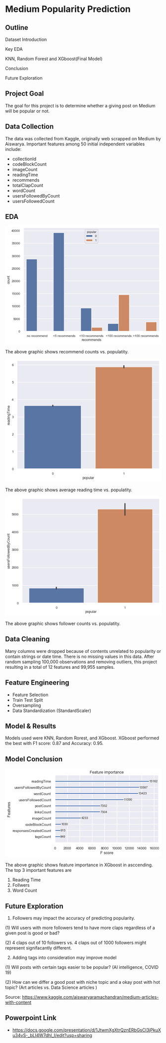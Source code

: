 # Medium Popularity Prediction

## Outline

Dataset Introduction

Key EDA

KNN, Random Forest and XGboost(Final Model)

Conclusion

Future Exploration

## Project Goal
The goal for this project is to determine whether a giving post on Medium will be popular or not.

## Data Collection

The data was collected from Kaggle, originally web scrapped on Medium by Aiswarya. Important features among 50 initial independent variables include:
  -  collectionId
  -  codeBlockCount
  -  imageCount
  -  readingTime
  -  recommends
  -  totalClapCount
  -  wordCount
  -  usersFollowedByCount
  -  usersFollowedCount
## EDA
![recommend.png](recommend.png)

The above graphic shows recommend counts vs. populatity.

![readingtime.png](readingtime.png)

The above graphic shows average reading time vs. populatity.

![followers.png](followers.png)

The above graphic shows follower counts vs. populatity.

## Data Cleaning

Many columns were dropped because of contents unrelated to popularity or contain strings or date time. There is no missing values in this data. After random sampling 100,000 observations and removing outliers, this project resulting in a total of 12 features and 99,955 samples.

## Feature Engineering

-  Feature Selection
-  Train Test Split
-  Oversampling
-  Data Standardization (StandardScaler)

## Model & Results

Models used were KNN, Random Rorest, and XGboost. XGboost performed the best with F1 score: 0.87 and Accuracy: 0.95.

## Model Conclusion

![xgboost.png](xgboost.png)

The above graphic shows feature importance in XGboost in asccending. The top 3 important features are 

1. Reading Time
2. Follwers
3. Word Count

## Future Exploration

1. Followers may impact the accuracy of predicting popularity. 

(1) Will users with more followers tend to have more claps regardless of a given post is good or bad? 

(2) 4 claps out of 10 followers vs. 4 claps out of 1000 followers might represent signifacantly different.

2. Adding tags into consideration may improve model

(1) Will posts with certain tags easier to be popular? (AI intelligence, COVID 19)

(2) How can we differ a good post with niche topic and a okay post with hot topic? (Art articles vs. Data Science articles )

Source: https://www.kaggle.com/aiswaryaramachandran/medium-articles-with-content

## Powerpoint Link
- https://docs.google.com/presentation/d/1JtwmXgXtrQznERbGsCI3jPkuXu34vS-_bLI4W7dhl_I/edit?usp=sharing

